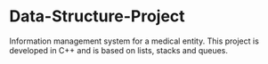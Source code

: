 # Data-Structure-Project
Information management system for a medical entity. This project is developed in C++ and is based on lists, stacks and queues.

